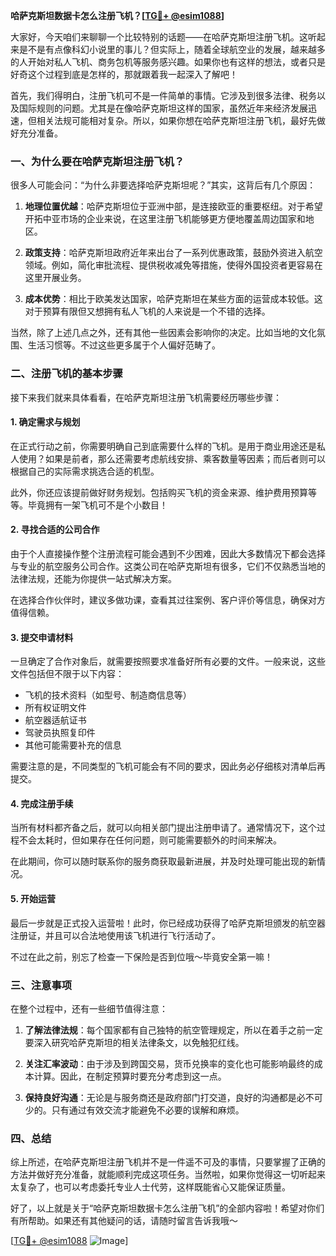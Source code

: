 **哈萨克斯坦数据卡怎么注册飞机？[[TG💪+ @esim1088](https://t.me/s/esim1088)]**

大家好，今天咱们来聊聊一个比较特别的话题——在哈萨克斯坦注册飞机。这听起来是不是有点像科幻小说里的事儿？但实际上，随着全球航空业的发展，越来越多的人开始对私人飞机、商务包机等服务感兴趣。如果你也有这样的想法，或者只是好奇这个过程到底是怎样的，那就跟着我一起深入了解吧！

首先，我们得明白，注册飞机可不是一件简单的事情。它涉及到很多法律、税务以及国际规则的问题。尤其是在像哈萨克斯坦这样的国家，虽然近年来经济发展迅速，但相关法规可能相对复杂。所以，如果你想在哈萨克斯坦注册飞机，最好先做好充分准备。

### 一、为什么要在哈萨克斯坦注册飞机？

很多人可能会问：“为什么非要选择哈萨克斯坦呢？”其实，这背后有几个原因：

1. **地理位置优越**：哈萨克斯坦位于亚洲中部，是连接欧亚的重要枢纽。对于希望开拓中亚市场的企业来说，在这里注册飞机能够更方便地覆盖周边国家和地区。
   
2. **政策支持**：哈萨克斯坦政府近年来出台了一系列优惠政策，鼓励外资进入航空领域。例如，简化审批流程、提供税收减免等措施，使得外国投资者更容易在这里开展业务。

3. **成本优势**：相比于欧美发达国家，哈萨克斯坦在某些方面的运营成本较低。这对于预算有限但又想拥有私人飞机的人来说是一个不错的选择。

当然，除了上述几点之外，还有其他一些因素会影响你的决定。比如当地的文化氛围、生活习惯等。不过这些更多属于个人偏好范畴了。

### 二、注册飞机的基本步骤

接下来我们就来具体看看，在哈萨克斯坦注册飞机需要经历哪些步骤：

#### 1. 确定需求与规划
在正式行动之前，你需要明确自己到底需要什么样的飞机。是用于商业用途还是私人使用？如果是前者，那么还需要考虑航线安排、乘客数量等因素；而后者则可以根据自己的实际需求挑选合适的机型。

此外，你还应该提前做好财务规划。包括购买飞机的资金来源、维护费用预算等等。毕竟拥有一架飞机可不是个小数目！

#### 2. 寻找合适的公司合作
由于个人直接操作整个注册流程可能会遇到不少困难，因此大多数情况下都会选择与专业的航空服务公司合作。这类公司在哈萨克斯坦有很多，它们不仅熟悉当地的法律法规，还能为你提供一站式解决方案。

在选择合作伙伴时，建议多做功课，查看其过往案例、客户评价等信息，确保对方值得信赖。

#### 3. 提交申请材料
一旦确定了合作对象后，就需要按照要求准备好所有必要的文件。一般来说，这些文件包括但不限于以下内容：
- 飞机的技术资料（如型号、制造商信息等）
- 所有权证明文件
- 航空器适航证书
- 驾驶员执照复印件
- 其他可能需要补充的信息

需要注意的是，不同类型的飞机可能会有不同的要求，因此务必仔细核对清单后再提交。

#### 4. 完成注册手续
当所有材料都齐备之后，就可以向相关部门提出注册申请了。通常情况下，这个过程不会太耗时，但如果存在任何问题，则可能需要额外的时间来解决。

在此期间，你可以随时联系你的服务商获取最新进展，并及时处理可能出现的新情况。

#### 5. 开始运营
最后一步就是正式投入运营啦！此时，你已经成功获得了哈萨克斯坦颁发的航空器注册证，并且可以合法地使用该飞机进行飞行活动了。

不过在此之前，别忘了检查一下保险是否到位哦～毕竟安全第一嘛！

### 三、注意事项

在整个过程中，还有一些细节值得注意：

1. **了解法律法规**：每个国家都有自己独特的航空管理规定，所以在着手之前一定要深入研究哈萨克斯坦的相关法律条文，以免触犯红线。

2. **关注汇率波动**：由于涉及到跨国交易，货币兑换率的变化也可能影响最终的成本计算。因此，在制定预算时要充分考虑到这一点。

3. **保持良好沟通**：无论是与服务商还是政府部门打交道，良好的沟通都是必不可少的。只有通过有效交流才能避免不必要的误解和麻烦。

### 四、总结

综上所述，在哈萨克斯坦注册飞机并不是一件遥不可及的事情，只要掌握了正确的方法并做好充分准备，就能顺利完成这项任务。当然啦，如果你觉得这一切听起来太复杂了，也可以考虑委托专业人士代劳，这样既能省心又能保证质量。

好了，以上就是关于“哈萨克斯坦数据卡怎么注册飞机”的全部内容啦！希望对你们有所帮助。如果还有其他疑问的话，请随时留言告诉我哦～

[[TG💪+ @esim1088](https://t.me/s/esim1088) ![Image](https://i.postimg.cc/4NQfJmqS/Snipaste-2025-05-13-00-14-12.png)]